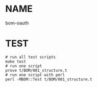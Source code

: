 # NAME

bom-oauth

# TEST

    # run all test scripts
    make test
    # run one script
    prove t/BOM/001_structure.t
    # run one script with perl
    perl -MBOM::Test t/BOM/001_structure.t

